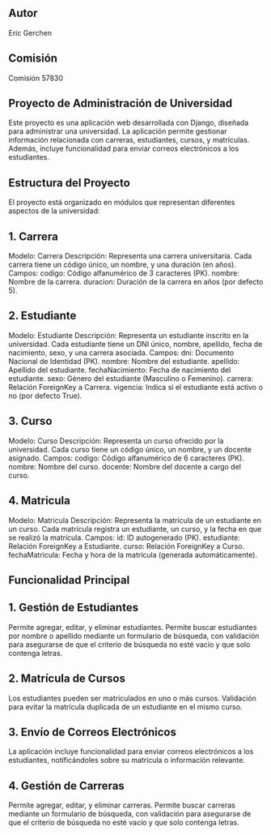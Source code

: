 ## Autor
Eric Gerchen
## Comisión
Comisión 57830

## Proyecto de Administración de Universidad
Este proyecto es una aplicación web desarrollada con Django, diseñada para administrar una universidad. La aplicación permite gestionar información relacionada con carreras, estudiantes, cursos, y matrículas. Además, incluye funcionalidad para enviar correos electrónicos a los estudiantes.

## Estructura del Proyecto
El proyecto está organizado en módulos que representan diferentes aspectos de la universidad:

## 1. Carrera
Modelo: Carrera
Descripción: Representa una carrera universitaria. Cada carrera tiene un código único, un nombre, y una duración (en años).
Campos:
codigo: Código alfanumérico de 3 caracteres (PK).
nombre: Nombre de la carrera.
duracion: Duración de la carrera en años (por defecto 5).
## 2. Estudiante
Modelo: Estudiante
Descripción: Representa un estudiante inscrito en la universidad. Cada estudiante tiene un DNI único, nombre, apellido, fecha de nacimiento, sexo, y una carrera asociada.
Campos:
dni: Documento Nacional de Identidad (PK).
nombre: Nombre del estudiante.
apellido: Apellido del estudiante.
fechaNacimiento: Fecha de nacimiento del estudiante.
sexo: Género del estudiante (Masculino o Femenino).
carrera: Relación ForeignKey a Carrera.
vigencia: Indica si el estudiante está activo o no (por defecto True).
## 3. Curso
Modelo: Curso
Descripción: Representa un curso ofrecido por la universidad. Cada curso tiene un código único, un nombre, y un docente asignado.
Campos:
codigo: Código alfanumérico de 6 caracteres (PK).
nombre: Nombre del curso.
docente: Nombre del docente a cargo del curso.
## 4. Matricula
Modelo: Matricula
Descripción: Representa la matrícula de un estudiante en un curso. Cada matrícula registra un estudiante, un curso, y la fecha en que se realizó la matrícula.
Campos:
id: ID autogenerado (PK).
estudiante: Relación ForeignKey a Estudiante.
curso: Relación ForeignKey a Curso.
fechaMatricula: Fecha y hora de la matrícula (generada automáticamente).

## Funcionalidad Principal
## 1. Gestión de Estudiantes
Permite agregar, editar, y eliminar estudiantes.
Permite buscar estudiantes por nombre o apellido mediante un formulario de búsqueda, con validación para asegurarse de que el criterio de búsqueda no esté vacío y que solo contenga letras.
## 2. Matrícula de Cursos
Los estudiantes pueden ser matriculados en uno o más cursos.
Validación para evitar la matrícula duplicada de un estudiante en el mismo curso.
## 3. Envío de Correos Electrónicos
La aplicación incluye funcionalidad para enviar correos electrónicos a los estudiantes, notificándoles sobre su matrícula o información relevante.
## 4. Gestión de Carreras
Permite agregar, editar, y eliminar carreras.
Permite buscar carreras mediante un formulario de búsqueda, con validación para asegurarse de que el criterio de búsqueda no esté vacío y que solo contenga letras.
